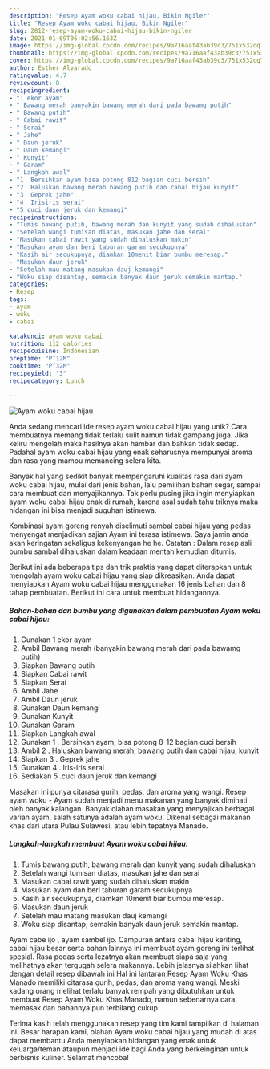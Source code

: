```yaml
---
description: "Resep Ayam woku cabai hijau, Bikin Ngiler"
title: "Resep Ayam woku cabai hijau, Bikin Ngiler"
slug: 2812-resep-ayam-woku-cabai-hijau-bikin-ngiler
date: 2021-01-09T06:02:56.163Z
image: https://img-global.cpcdn.com/recipes/9a716aaf43ab39c3/751x532cq70/ayam-woku-cabai-hijau-foto-resep-utama.jpg
thumbnail: https://img-global.cpcdn.com/recipes/9a716aaf43ab39c3/751x532cq70/ayam-woku-cabai-hijau-foto-resep-utama.jpg
cover: https://img-global.cpcdn.com/recipes/9a716aaf43ab39c3/751x532cq70/ayam-woku-cabai-hijau-foto-resep-utama.jpg
author: Esther Alvarado
ratingvalue: 4.7
reviewcount: 8
recipeingredient:
- "1 ekor ayam"
- " Bawang merah banyakin bawang merah dari pada bawamg putih"
- " Bawang putih"
- " Cabai rawit"
- " Serai"
- " Jahe"
- " Daun jeruk"
- " Daun kemangi"
- " Kunyit"
- " Garam"
- " Langkah awal"
- "1  Bersihkan ayam bisa potong 812 bagian cuci bersih"
- "2  Haluskan bawang merah bawang putih dan cabai hijau kunyit"
- "3  Geprek jahe"
- "4  Irisiris serai"
- "5 cuci daun jeruk dan kemangi"
recipeinstructions:
- "Tumis bawang putih, bawang merah dan kunyit yang sudah dihaluskan"
- "Setelah wangi tumisan diatas, masukan jahe dan serai"
- "Masukan cabai rawit yang sudah dihaluskan makin"
- "Masukan ayam dan beri taburan garam secukupnya"
- "Kasih air secukupnya, diamkan 10menit biar bumbu meresap."
- "Masukan daun jeruk"
- "Setelah mau matang masukan dauj kemangi"
- "Woku siap disantap, semakin banyak daun jeruk semakin mantap."
categories:
- Resep
tags:
- ayam
- woku
- cabai

katakunci: ayam woku cabai 
nutrition: 112 calories
recipecuisine: Indonesian
preptime: "PT12M"
cooktime: "PT32M"
recipeyield: "3"
recipecategory: Lunch

---
```



![Ayam woku cabai hijau](https://img-global.cpcdn.com/recipes/9a716aaf43ab39c3/751x532cq70/ayam-woku-cabai-hijau-foto-resep-utama.jpg)

Anda sedang mencari ide resep ayam woku cabai hijau yang unik? Cara membuatnya memang tidak terlalu sulit namun tidak gampang juga. Jika keliru mengolah maka hasilnya akan hambar dan bahkan tidak sedap. Padahal ayam woku cabai hijau yang enak seharusnya mempunyai aroma dan rasa yang mampu memancing selera kita.

Banyak hal yang sedikit banyak mempengaruhi kualitas rasa dari ayam woku cabai hijau, mulai dari jenis bahan, lalu pemilihan bahan segar, sampai cara membuat dan menyajikannya. Tak perlu pusing jika ingin menyiapkan ayam woku cabai hijau enak di rumah, karena asal sudah tahu triknya maka hidangan ini bisa menjadi suguhan istimewa.

Kombinasi ayam goreng renyah diselimuti sambal cabai hijau yang pedas menyengat menjadikan sajian Ayam ini terasa istimewa. Saya jamin anda akan keringatan sekaligus kekenyangan he he. Catatan : Dalam resep asli bumbu sambal dihaluskan dalam keadaan mentah kemudian ditumis.


Berikut ini ada beberapa tips dan trik praktis yang dapat diterapkan untuk mengolah ayam woku cabai hijau yang siap dikreasikan. Anda dapat menyiapkan Ayam woku cabai hijau menggunakan 16 jenis bahan dan 8 tahap pembuatan. Berikut ini cara untuk membuat hidangannya.

<!--inarticleads1-->

##### Bahan-bahan dan bumbu yang digunakan dalam pembuatan Ayam woku cabai hijau:

1. Gunakan 1 ekor ayam
1. Ambil  Bawang merah (banyakin bawang merah dari pada bawamg putih)
1. Siapkan  Bawang putih
1. Siapkan  Cabai rawit
1. Siapkan  Serai
1. Ambil  Jahe
1. Ambil  Daun jeruk
1. Gunakan  Daun kemangi
1. Gunakan  Kunyit
1. Gunakan  Garam
1. Siapkan  Langkah awal
1. Gunakan 1 . Bersihkan ayam, bisa potong 8-12 bagian cuci bersih
1. Ambil 2 . Haluskan bawang merah, bawang putih dan cabai hijau, kunyit
1. Siapkan 3 . Geprek jahe
1. Gunakan 4 . Iris-iris serai
1. Sediakan 5 .cuci daun jeruk dan kemangi


Masakan ini punya citarasa gurih, pedas, dan aroma yang wangi. Resep ayam woku - Ayam sudah menjadi menu makanan yang banyak diminati oleh banyak kalangan. Banyak olahan masakan yang menyajikan berbagai varian ayam, salah satunya adalah ayam woku. Dikenal sebagai makanan khas dari utara Pulau Sulawesi, atau lebih tepatnya Manado. 

<!--inarticleads2-->

##### Langkah-langkah membuat Ayam woku cabai hijau:

1. Tumis bawang putih, bawang merah dan kunyit yang sudah dihaluskan
1. Setelah wangi tumisan diatas, masukan jahe dan serai
1. Masukan cabai rawit yang sudah dihaluskan makin
1. Masukan ayam dan beri taburan garam secukupnya
1. Kasih air secukupnya, diamkan 10menit biar bumbu meresap.
1. Masukan daun jeruk
1. Setelah mau matang masukan dauj kemangi
1. Woku siap disantap, semakin banyak daun jeruk semakin mantap.


Ayam cabe ijo , ayam sambel ijo. Campuran antara cabai hijau keriting, cabai hijau besar serta bahan lainnya ini membuat ayam goreng ini terlihat spesial. Rasa pedas serta lezatnya akan membuat siapa saja yang melihatnya akan tergugah selera makannya. Lebih jelasnya silahkan lihat dengan detail resep dibawah ini  Hal ini lantaran Resep Ayam Woku Khas Manado memiliki citarasa gurih, pedas, dan aroma yang wangi. Meski kadang orang melihat terlalu banyak rempah yang dibutuhkan untuk membuat Resep Ayam Woku Khas Manado, namun sebenarnya cara memasak dan bahannya pun terbilang cukup. 

Terima kasih telah menggunakan resep yang tim kami tampilkan di halaman ini. Besar harapan kami, olahan Ayam woku cabai hijau yang mudah di atas dapat membantu Anda menyiapkan hidangan yang enak untuk keluarga/teman ataupun menjadi ide bagi Anda yang berkeinginan untuk berbisnis kuliner. Selamat mencoba!

